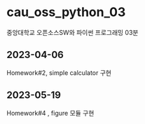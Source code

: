 # cau_oss_python_03
중앙대학교 오픈소스SW와 파이썬 프로그래밍 03분

## 2023-04-06
Homework#2, simple calculator 구현

## 2023-05-19
Homework#4 , figure 모듈 구현
